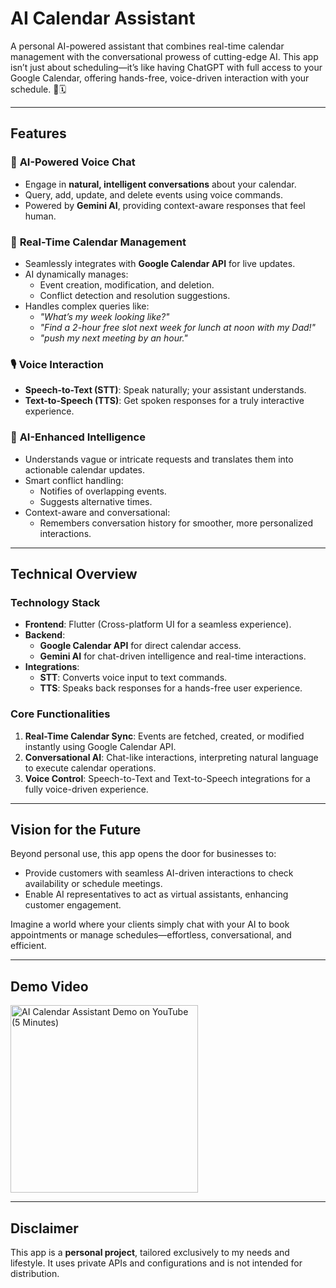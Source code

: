 # AI Calendar Assistant

A personal AI-powered assistant that combines real-time calendar management with the conversational prowess of cutting-edge AI. This app isn’t just about scheduling—it’s like having ChatGPT with full access to your Google Calendar, offering hands-free, voice-driven interaction with your schedule. 🚀🗓️

---

## Features

### 🌟 **AI-Powered Voice Chat**
- Engage in **natural, intelligent conversations** about your calendar.
- Query, add, update, and delete events using voice commands.
- Powered by **Gemini AI**, providing context-aware responses that feel human.

### 🔄 **Real-Time Calendar Management**
- Seamlessly integrates with **Google Calendar API** for live updates.
- AI dynamically manages:
  - Event creation, modification, and deletion.
  - Conflict detection and resolution suggestions.
- Handles complex queries like:
  - *"What’s my week looking like?"*
  - *"Find a 2-hour free slot next week for lunch at noon with my Dad!"*
  - *"push my next meeting by an hour."*

### 🎙️ **Voice Interaction**
- **Speech-to-Text (STT)**: Speak naturally; your assistant understands.
- **Text-to-Speech (TTS)**: Get spoken responses for a truly interactive experience.

### 🤖 **AI-Enhanced Intelligence**
- Understands vague or intricate requests and translates them into actionable calendar updates.
- Smart conflict handling:
  - Notifies of overlapping events.
  - Suggests alternative times.
- Context-aware and conversational:
  - Remembers conversation history for smoother, more personalized interactions.

---

## Technical Overview

### **Technology Stack**
- **Frontend**: Flutter (Cross-platform UI for a seamless experience).
- **Backend**:
  - **Google Calendar API** for direct calendar access.
  - **Gemini AI** for chat-driven intelligence and real-time interactions.
- **Integrations**:
  - **STT**: Converts voice input to text commands.
  - **TTS**: Speaks back responses for a hands-free user experience.

### **Core Functionalities**
1. **Real-Time Calendar Sync**: Events are fetched, created, or modified instantly using Google Calendar API.
2. **Conversational AI**: Chat-like interactions, interpreting natural language to execute calendar operations.
3. **Voice Control**: Speech-to-Text and Text-to-Speech integrations for a fully voice-driven experience.

---

## Vision for the Future

Beyond personal use, this app opens the door for businesses to:
- Provide customers with seamless AI-driven interactions to check availability or schedule meetings.
- Enable AI representatives to act as virtual assistants, enhancing customer engagement.

Imagine a world where your clients simply chat with your AI to book appointments or manage schedules—effortless, conversational, and efficient.

---

## Demo Video

<a href="https://www.youtube.com/watch?v=GhVEaJZW7uU" target="_blank">
    <img src="https://img.youtube.com/vi/GhVEaJZW7uU/0.jpg" alt="AI Calendar Assistant Demo on YouTube (5 Minutes)" width="300"/>
</a>

---
## Disclaimer

This app is a **personal project**, tailored exclusively to my needs and lifestyle. It uses private APIs and configurations and is not intended for distribution.
